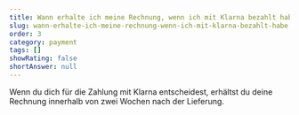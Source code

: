 ```yaml
---
title: Wann erhalte ich meine Rechnung, wenn ich mit Klarna bezahlt habe?
slug: wann-erhalte-ich-meine-rechnung-wenn-ich-mit-klarna-bezahlt-habe
order: 3
category: payment
tags: []
showRating: false
shortAnswer: null
---
```


Wenn du dich für die Zahlung mit Klarna entscheidest, erhältst du deine Rechnung innerhalb von zwei Wochen nach der Lieferung.
